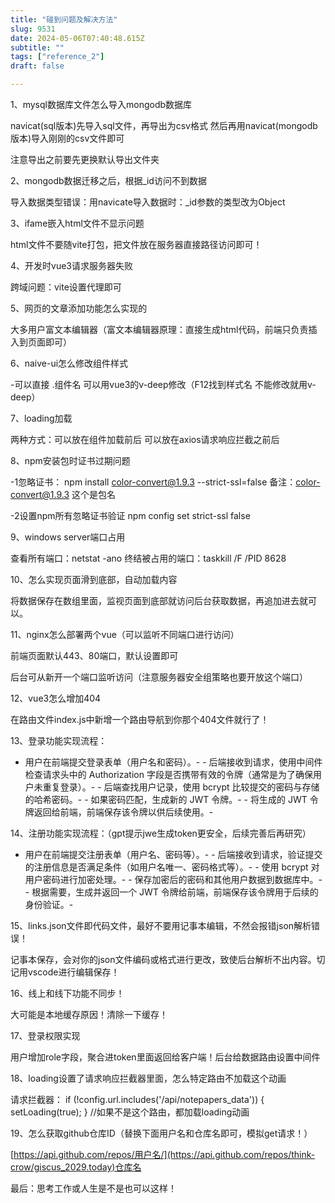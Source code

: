 ```yaml
--- 
title: "碰到问题及解决方法" 
slug: 9531
date: 2024-05-06T07:40:48.615Z 
subtitle: "" 
tags: ["reference_2"] 
draft: false

--- 
```



1、mysql数据库文件怎么导入mongodb数据库

navicat(sql版本)先导入sql文件，再导出为csv格式  然后再用navicat(mongodb版本)导入刚刚的csv文件即可

注意导出之前要先更换默认导出文件夹




2、mongodb数据迁移之后，根据_id访问不到数据

导入数据类型错误：用navicate导入数据时：_id参数的类型改为Object




3、ifame嵌入html文件不显示问题

html文件不要随vite打包，把文件放在服务器直接路径访问即可！




4、开发时vue3请求服务器失败

跨域问题：vite设置代理即可




5、网页的文章添加功能怎么实现的

大多用户富文本编辑器（富文本编辑器原理：直接生成html代码，前端只负责插入到页面即可）




6、naive-ui怎么修改组件样式

-可以直接 .组件名  可以用vue3的v-deep修改（F12找到样式名 不能修改就用v-deep）




7、loading加载

两种方式：可以放在组件加载前后     可以放在axios请求响应拦截之前后




8、npm安装包时证书过期问题

-1忽略证书：  npm install color-convert@1.9.3 --strict-ssl=false     备注：color-convert@1.9.3  这个是包名

-2设置npm所有忽略证书验证  npm config set strict-ssl false




9、windows server端口占用

查看所有端口：netstat -ano        终结被占用的端口：taskkill /F /PID 8628




10、怎么实现页面滑到底部，自动加载内容

将数据保存在数组里面，监视页面到底部就访问后台获取数据，再追加进去就可以。




11、nginx怎么部署两个vue（可以监听不同端口进行访问）

前端页面默认443、80端口，默认设置即可

后台可从新开一个端口监听访问（注意服务器安全组策略也要开放这个端口）




12、vue3怎么增加404

在路由文件index.js中新增一个路由导航到你那个404文件就行了！




13、登录功能实现流程：
- 用户在前端提交登录表单（用户名和密码）。- - 后端接收到请求，使用中间件检查请求头中的 Authorization 字段是否携带有效的令牌（通常是为了确保用户未重复登录）。- - 后端查找用户记录，使用 bcrypt 比较提交的密码与存储的哈希密码。- - 如果密码匹配，生成新的 JWT 令牌。- - 将生成的 JWT 令牌返回给前端，前端保存该令牌以供后续使用。- 



14、注册功能实现流程：（gpt提示jwe生成token更安全，后续完善后再研究）
- 用户在前端提交注册表单（用户名、密码等）。- - 后端接收到请求，验证提交的注册信息是否满足条件（如用户名唯一、密码格式等）。- - 使用 bcrypt 对用户密码进行加密处理。- - 保存加密后的密码和其他用户数据到数据库中。- - 根据需要，生成并返回一个 JWT 令牌给前端，前端保存该令牌用于后续的身份验证。- 



15、links.json文件即代码文件，最好不要用记事本编辑，不然会报错json解析错误！

记事本保存，会对你的json文件编码或格式进行更改，致使后台解析不出内容。切记用vscode进行编辑保存！




16、线上和线下功能不同步！

大可能是本地缓存原因！清除一下缓存！




17、登录权限实现

用户增加role字段，聚合进token里面返回给客户端！后台给数据路由设置中间件




18、loading设置了请求响应拦截器里面，怎么特定路由不加载这个动画

请求拦截器： if (!config.url.includes('/api/notepapers_data')) {        setLoading(true);    }  //如果不是这个路由，都加载loading动画




19、怎么获取github仓库ID（替换下面用户名和仓库名即可，模拟get请求！）

 [https://api.github.com/repos/用户名/](https://api.github.com/repos/think-crow/giscus_2029.today)仓库名







最后：思考工作或人生是不是也可以这样！

